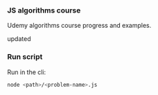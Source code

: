 ### JS algorithms course 

Udemy algorithms course progress and examples.

updated

### Run script

Run in the cli:

```bash
node <path>/<problem-name>.js
```
